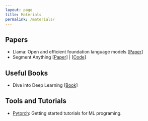 ```yaml
---
layout: page
title: Materials
permalink: /materials/
---
```


## Papers

* Llama: Open and efficient foundation language models [[Paper](https://arxiv.org/abs/2302.13971)]
* Segment Anything [[Paper](https://arxiv.org/abs/2304.02643)] | [[Code](https://github.com/facebookresearch/segment-anything)]

## Useful Books

* Dive into Deep Learning [[Book](https://arxiv.org/abs/2106.11342)]

## Tools and Tutorials

* [Pytorch](https://pytorch.org/tutorials/): Getting started tutorials for ML programing.
